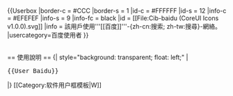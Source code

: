 {{Userbox
  |border-c = #CCC
  |border-s = 1
  |id-c     = #FFFFFF
  |id-s     = 12
  |info-c   = #EFEFEF
  |info-s   = 9
  |info-fc  = black
  |id       = [[File:Cib-baidu (CoreUI Icons v1.0.0).svg]]
  |info     = 該用戶使用'''[[百度]]'''-{zh-cn:搜索; zh-tw:搜尋}-網絡。
  |usercategory=百度使用者
}}<noinclude>
<div style="clear: both;"></div>
<br>
== 使用說明 ==
{| style="background: transparent; float: left;"
|<pre>{{User Baidu}}</pre>
|}
[[Category:软件用户框模板|W]]
</noinclude>